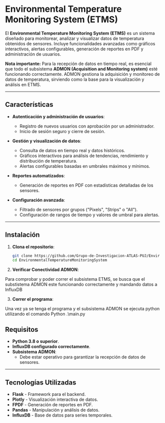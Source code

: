 # Environmental Temperature Monitoring System (ETMS)

El **Environmental Temperature Monitoring System (ETMS)** es un sistema diseñado para monitorear, analizar y visualizar datos de temperatura obtenidos de sensores. Incluye funcionalidades avanzadas como gráficos interactivos, alertas configurables, generación de reportes en PDF y administración de usuarios.

**Nota importante:** Para la recepción de datos en tiempo real, es esencial que todo el subsistema **ADMON (Acquisition and Monitoring system)** esté funcionando correctamente. ADMON gestiona la adquisición y monitoreo de datos de temperatura, sirviendo como la base para la visualización y análisis en ETMS.

---

## Características

- **Autenticación y administración de usuarios**:
  - Registro de nuevos usuarios con aprobación por un administrador.
  - Inicio de sesión seguro y cierre de sesión.

- **Gestión y visualización de datos**:
  - Consulta de datos en tiempo real y datos históricos.
  - Gráficos interactivos para análisis de tendencias, rendimiento y distribución de temperatura.
  - Alertas configurables basadas en umbrales máximos y mínimos.

- **Reportes automatizados**:
  - Generación de reportes en PDF con estadísticas detalladas de los sensores.

- **Configuración avanzada**:
  - Filtrado de sensores por grupos ("Pixels", "Strips" o "All").
  - Configuración de rangos de tiempo y valores de umbral para alertas.

---

## Instalación

1. **Clona el repositorio**:
   ```bash
   git clone https://github.com/Grupo-de-Investigacion-ATLAS-PUJ/EnvironmentalTemperatureMonitoringSystem.git
   cd EnvironmentalTemperatureMonitoringSystem

2. **Verificar Conectividad ADMON**:

Para comprobar y poder correr el subsistema ETMS, se busca que el substistema ADMON este funcionando correctamente y mandando datos a InfluxDB

3. **Correr el programa**:

Una vez ya se tenga el programa y el subsistema ADMON se ejecuta python utilizando el comando Python .\main.py

## Requisitos

- **Python 3.8 o superior**.
- **InfluxDB configurado correctamente**.
- **Subsistema ADMON**:
  - Debe estar operativo para garantizar la recepción de datos de sensores.

---

## Tecnologías Utilizadas

- **Flask** - Framework para el backend.
- **Plotly** - Visualización interactiva de datos.
- **FPDF** - Generación de reportes en PDF.
- **Pandas** - Manipulación y análisis de datos.
- **InfluxDB** - Base de datos para series temporales.

